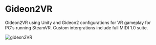 # Gideon2VR
Gideon2VR using Unity and Gideon2 configurations for VR gameplay for PC's running SteamVR. Custom intergrations include full MIDI 1.0 suite.

![gideon2VR](https://github.com/AlienCyberCoat/Gideon2-VR/assets/77039180/f7c2100d-b587-4b1b-b9e9-353efe662b22)


